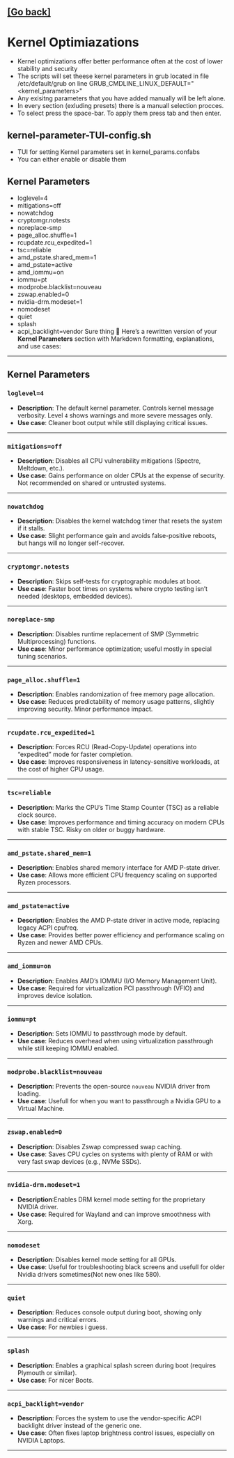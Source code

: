 ## [[Go back]](https://github.com/squidnose/Voidlinux-Post-Install-TUI/tree/main/scripts/0.Tools)
# Kernel Optimiazations
- Kernel optimizations offer better performance often at the cost of lower stability and security 
- The scripts will set theese kernel parameters in grub located in file /etc/default/grub on line GRUB_CMDLINE_LINUX_DEFAULT=" <kernel_parameters>"
- Any exisitng parameters that you have added manually will be left alone. 
- In every section (exluding presets) there is a manuall selection procces.
- To select press the space-bar. To apply them press tab and then enter. 


## kernel-parameter-TUI-config.sh
- TUI for setting Kernel parameters set in kernel_params.confabs
- You can either enable or disable them

## Kernel Parameters
- loglevel=4
- mitigations=off
- nowatchdog
- cryptomgr.notests
- noreplace-smp
- page_alloc.shuffle=1
- rcupdate.rcu_expedited=1
- tsc=reliable
- amd_pstate.shared_mem=1
- amd_pstate=active
- amd_iommu=on
- iommu=pt
- modprobe.blacklist=nouveau
- zswap.enabled=0
- nvidia-drm.modeset=1
- nomodeset
- quiet
- splash
- acpi_backlight=vendor
Sure thing 🚀 Here’s a rewritten version of your **Kernel Parameters** section with Markdown formatting, explanations, and use cases:

---

## Kernel Parameters

### `loglevel=4`

* **Description**: The default kernel parameter. Controls kernel message verbosity. Level `4` shows warnings and more severe messages only.
* **Use case**: Cleaner boot output while still displaying critical issues.

---

### `mitigations=off`

* **Description**: Disables all CPU vulnerability mitigations (Spectre, Meltdown, etc.).
* **Use case**: Gains performance on older CPUs at the expense of security. Not recommended on shared or untrusted systems.

---

### `nowatchdog`

* **Description**: Disables the kernel watchdog timer that resets the system if it stalls.
* **Use case**: Slight performance gain and avoids false-positive reboots, but hangs will no longer self-recover.

---

### `cryptomgr.notests`

* **Description**: Skips self-tests for cryptographic modules at boot.
* **Use case**: Faster boot times on systems where crypto testing isn’t needed (desktops, embedded devices).

---

### `noreplace-smp`

* **Description**: Disables runtime replacement of SMP (Symmetric Multiprocessing) functions.
* **Use case**: Minor performance optimization; useful mostly in special tuning scenarios.

---

### `page_alloc.shuffle=1`

* **Description**: Enables randomization of free memory page allocation.
* **Use case**: Reduces predictability of memory usage patterns, slightly improving security. Minor performance impact.

---

### `rcupdate.rcu_expedited=1`

* **Description**: Forces RCU (Read-Copy-Update) operations into “expedited” mode for faster completion.
* **Use case**: Improves responsiveness in latency-sensitive workloads, at the cost of higher CPU usage.

---

### `tsc=reliable`

* **Description**: Marks the CPU’s Time Stamp Counter (TSC) as a reliable clock source.
* **Use case**: Improves performance and timing accuracy on modern CPUs with stable TSC. Risky on older or buggy hardware.

---

### `amd_pstate.shared_mem=1`

* **Description**: Enables shared memory interface for AMD P-state driver.
* **Use case**: Allows more efficient CPU frequency scaling on supported Ryzen processors.

---

### `amd_pstate=active`

* **Description**: Enables the AMD P-state driver in active mode, replacing legacy ACPI cpufreq.
* **Use case**: Provides better power efficiency and performance scaling on Ryzen and newer AMD CPUs.

---

### `amd_iommu=on`

* **Description**: Enables AMD’s IOMMU (I/O Memory Management Unit).
* **Use case**: Required for virtualization PCI passthrough (VFIO) and improves device isolation.

---

### `iommu=pt`

* **Description**: Sets IOMMU to passthrough mode by default.
* **Use case**: Reduces overhead when using virtualization passthrough while still keeping IOMMU enabled.

---

### `modprobe.blacklist=nouveau`

* **Description**: Prevents the open-source `nouveau` NVIDIA driver from loading.
* **Use case**: Usefull for when you want to passthrough a Nvidia GPU to a Virtual Machine.

---

### `zswap.enabled=0`

* **Description**: Disables Zswap compressed swap caching.
* **Use case**: Saves CPU cycles on systems with plenty of RAM or with very fast swap devices (e.g., NVMe SSDs).

---

### `nvidia-drm.modeset=1`

* **Description**:Enables DRM kernel mode setting for the proprietary NVIDIA driver.
* **Use case**: Required for Wayland and can improve smoothness with Xorg.

---

### `nomodeset`

* **Description**: Disables kernel mode setting for all GPUs.
* **Use case**: Useful for troubleshooting black screens and usefull for older Nvidia drivers sometimes(Not new ones like 580).

---

### `quiet`

* **Description**: Reduces console output during boot, showing only warnings and critical errors.
* **Use case**: For newbies i guess.

---

### `splash`

* **Description**: Enables a graphical splash screen during boot (requires Plymouth or similar).
* **Use case**: For nicer Boots.

---

### `acpi_backlight=vendor`

* **Description**: Forces the system to use the vendor-specific ACPI backlight driver instead of the generic one.
* **Use case**: Often fixes laptop brightness control issues, especially on NVIDIA Laptops.

---
